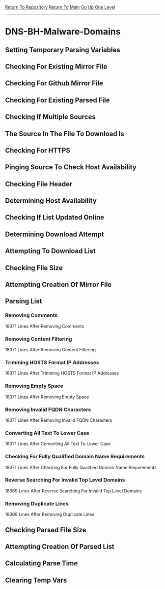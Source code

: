 [Return To Repository](https://github.com/deathbybandaid/piholeparser/)
[Return To Main](https://github.com/deathbybandaid/piholeparser/blob/master/RecentRunLogs/Mainlog.md)
[Go Up One Level](https://github.com/deathbybandaid/piholeparser/blob/master/RecentRunLogs/TopLevelScripts/30-Processing-Blacklists.md)
____________________________________
# DNS-BH-Malware-Domains
## Setting Temporary Parsing Variables
## Checking For Existing Mirror File
## Checking For Github Mirror File
## Checking For Existing Parsed File
## Checking If Multiple Sources
## The Source In The File To Download Is
## Checking For HTTPS
## Pinging Source To Check Host Availability
## Checking File Header
## Determining Host Availability
## Checking If List Updated Online
## Determining Download Attempt
## Attempting To Download List
## Checking File Size
## Attempting Creation Of Mirror File
## Parsing List
### Removing Comments
18371 Lines After Removing Comments
### Removing Content Filtering
18371 Lines After Removing Content Filtering
### Trimming HOSTS Format IP Addresses
18371 Lines After Trimming HOSTS Format IP Addresses
### Removing Empty Space
18371 Lines After Removing Empty Space
### Removing Invalid FQDN Characters
18371 Lines After Removing Invalid FQDN Characters
### Converting All Text To Lower Case
18371 Lines After Converting All Text To Lower Case
### Checking For Fully Qualified Domain Name Requirements
18371 Lines After Checking For Fully Qualified Domain Name Requirements
### Reverse Searching For Invalid Top Level Domains
18369 Lines After Reverse Searching For Invalid Top Level Domains
### Removing Duplicate Lines
18369 Lines After Removing Duplicate Lines
## Checking Parsed File Size
## Attempting Creation Of Parsed List
## Calculating Parse Time
## Clearing Temp Vars
